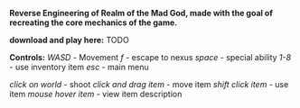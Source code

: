 **Reverse Engineering of Realm of the Mad God, made with the goal of recreating the core mechanics of the game.**

**download and play here:** 
  TODO

**Controls:**
  *WASD* - Movement 
  *f* - escape to nexus 
  *space* - special ability 
  *1-8* - use inventory item
  *esc* - main menu

  *click on world* - shoot
  *click and drag item* - move item
  *shift click item* - use item
  *mouse hover item* - view item description
